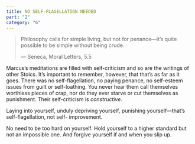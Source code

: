```yaml
---
title: NO SELF-FLAGELLATION NEEDED
part: "2"
category: "6"
---
```


> Philosophy calls for simple living, but not for penance—it’s quite possible to be simple without being crude.
>
> — Seneca, Moral Letters, 5.5

Marcus’s meditations are filled with self-criticism and so are the writings of other Stoics. It’s important to remember, however, that that’s as far as it goes. There was no self-flagellation, no paying penance, no self-esteem issues from guilt or self-loathing. You never hear them call themselves worthless pieces of crap, nor do they ever starve or cut themselves as punishment. Their self-criticism is _constructive_.

Laying into yourself, unduly depriving yourself, punishing yourself—that’s self-flagellation, not self- improvement.

No need to be too hard on yourself. Hold yourself to a higher standard but not an impossible one. And forgive yourself if and when you slip up.
